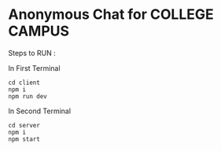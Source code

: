 # Anonymous Chat for COLLEGE CAMPUS

Steps to RUN : 

In First Terminal
```
cd client
npm i
npm run dev
```

In Second Terminal
```
cd server
npm i
npm start
```




